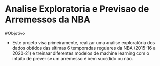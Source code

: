# Analise Exploratoria e Previsao de Arremessos da NBA

#Objetivo


* Este projeto visa primeiramente, realizar uma análise exploratória dos dados obtidos das últimas 6 temporadas regulares da NBA (2015-16 a 2020-21) e treinaar diferentes modelos de machine learning com o intúito de prever se um arremesso é bem sucedido ou não.
